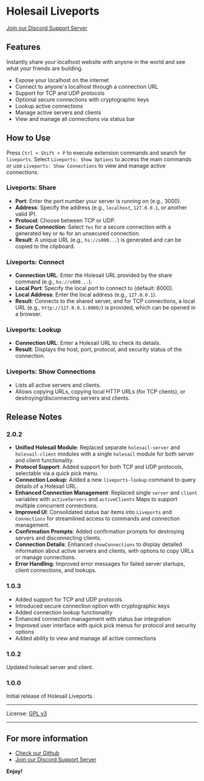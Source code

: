 # Holesail Liveports

[Join our Discord Support Server](https://discord.gg/TQVacE7Vnj)

## Features

Instantly share your localhost website with anyone in the world and see what your friends are building.

- Expose your localhost on the internet
- Connect to anyone's localhost through a connection URL
- Support for TCP and UDP protocols
- Optional secure connections with cryptographic keys
- Lookup active connections
- Manage active servers and clients
- View and manage all connections via status bar

## How to Use

Press `Ctrl + Shift + P` to execute extension commands and search for `liveports`. Select `Liveports: Show Options` to access the main commands or use `Liveports: Show Connections` to view and manage active connections.

### Liveports: Share

- **Port**: Enter the port number your server is running on (e.g., 3000).
- **Address**: Specify the address (e.g., `localhost`, `127.0.0.1`, or another valid IP).
- **Protocol**: Choose between TCP or UDP.
- **Secure Connection**: Select `Yes` for a secure connection with a generated key or `No` for an unsecured connection.
- **Result**: A unique URL (e.g., `hs://s000...`) is generated and can be copied to the clipboard.

### Liveports: Connect

- **Connection URL**: Enter the Holesail URL provided by the share command (e.g., `hs://s000...`).
- **Local Port**: Specify the local port to connect to (default: 8000).
- **Local Address**: Enter the local address (e.g., `127.0.0.1`).
- **Result**: Connects to the shared server, and for TCP connections, a local URL (e.g., `http://127.0.0.1:8000/`) is provided, which can be opened in a browser.

### Liveports: Lookup

- **Connection URL**: Enter a Holesail URL to check its details.
- **Result**: Displays the host, port, protocol, and security status of the connection.

### Liveports: Show Connections

- Lists all active servers and clients.
- Allows copying URLs, copying local HTTP URLs (for TCP clients), or destroying/disconnecting servers and clients.

## Release Notes

### 2.0.2

- **Unified Holesail Module**: Replaced separate `holesail-server` and `holesail-client` modules with a single `holesail` module for both server and client functionality.
- **Protocol Support**: Added support for both TCP and UDP protocols, selectable via a quick pick menu.
- **Connection Lookup**: Added a new `liveports-lookup` command to query details of a Holesail URL.
- **Enhanced Connection Management**: Replaced single `server` and `client` variables with `activeServers` and `activeClients` Maps to support multiple concurrent connections.
- **Improved UI**: Consolidated status bar items into `Liveports` and `Connections` for streamlined access to commands and connection management.
- **Confirmation Prompts**: Added confirmation prompts for destroying servers and disconnecting clients.
- **Connection Details**: Enhanced `showConnections` to display detailed information about active servers and clients, with options to copy URLs or manage connections.
- **Error Handling**: Improved error messages for failed server startups, client connections, and lookups.

### 1.0.3

- Added support for TCP and UDP protocols
- Introduced secure connection option with cryptographic keys
- Added connection lookup functionality
- Enhanced connection management with status bar integration
- Improved user interface with quick pick menus for protocol and security options
- Added ability to view and manage all active connections

### 1.0.2

Updated holesail server and client.

### 1.0.0

Initial release of Holesail Liveports.

---

License: [GPL v3](https://www.gnu.org/licenses/gpl-3.0.txt)

---

## For more information

* [Check our Github](https://github.com/holesail/liveports)
* [Join our Discord Support Server](https://discord.gg/TQVacE7Vnj)

**Enjoy!**